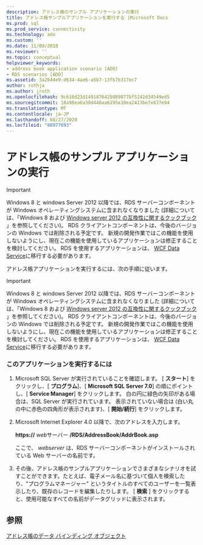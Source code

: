 ```yaml
---
description: アドレス帳のサンプル アプリケーションの実行
title: アドレス帳サンプルアプリケーションを実行する |Microsoft Docs
ms.prod: sql
ms.prod_service: connectivity
ms.technology: ado
ms.custom: ''
ms.date: 11/09/2018
ms.reviewer: ''
ms.topic: conceptual
helpviewer_keywords:
- address book application scenario [ADO]
- RDS scenarios [ADO]
ms.assetid: 3a2644e9-d634-4ae6-a5b7-13fb7b317ec7
author: rothja
ms.author: jroth
ms.openlocfilehash: 9c616d23d1491876425089877bf5242d34549ed5
ms.sourcegitcommit: 18a98ea6a30d448aa6195e10ea2413be7e837e94
ms.translationtype: MT
ms.contentlocale: ja-JP
ms.lasthandoff: 08/27/2020
ms.locfileid: "88977693"
---
```

# <a name="running-the-address-book-sample-application"></a>アドレス帳のサンプル アプリケーションの実行
> [!IMPORTANT]
>  Windows 8 と windows Server 2012 以降では、RDS サーバーコンポーネントが Windows オペレーティングシステムに含まれなくなりました (詳細については、「Windows 8 および [Windows server 2012 の互換性に関するクックブック](https://www.microsoft.com/download/details.aspx?id=27416) 」を参照してください)。 RDS クライアントコンポーネントは、今後のバージョンの Windows では削除される予定です。 新規の開発作業ではこの機能を使用しないようにし、現在この機能を使用しているアプリケーションは修正することを検討してください。 RDS を使用するアプリケーションは、 [WCF Data Service](https://go.microsoft.com/fwlink/?LinkId=199565)に移行する必要があります。  
  
 アドレス帳アプリケーションを実行するには、次の手順に従います。  
  
> [!IMPORTANT]
>  Windows 8 と windows Server 2012 以降では、RDS サーバーコンポーネントが Windows オペレーティングシステムに含まれなくなりました (詳細については、「Windows 8 および [Windows server 2012 の互換性に関するクックブック](https://www.microsoft.com/download/details.aspx?id=27416) 」を参照してください)。 RDS クライアントコンポーネントは、今後のバージョンの Windows では削除される予定です。 新規の開発作業ではこの機能を使用しないようにし、現在この機能を使用しているアプリケーションは修正することを検討してください。 RDS を使用するアプリケーションは、 [WCF Data Service](https://go.microsoft.com/fwlink/?LinkId=199565)に移行する必要があります。  
  
### <a name="to-run-this-application"></a>このアプリケーションを実行するには  
  
1.  Microsoft SQL Server が実行されていることを確認します。 [ **スタート**] をクリックし、[ **プログラム**]、[ **Microsoft SQL Server 7.0**] の順にポイントし、[ **Service Manager**] をクリックします。 白の円に緑色の矢印がある場合は、SQL Server が実行されています。 表示されていない場合は (白い丸の中に赤色の四角形が表示されます)、[ **開始/続行**] をクリックします。  
  
2.  Microsoft Internet Explorer 4.0 以降で、次のアドレスを入力します。  
  
     **https://** *web*サーバー **/RDS/AddressBook/AddrBook.asp**  
  
     ここで、 *webserver* は、RDS サーバーコンポーネントがインストールされている Web サーバーの名前です。  
  
3.  その後、アドレス帳のサンプルアプリケーションでさまざまなシナリオを試すことができます。たとえば、電子メール名に基づいて個人を検索したり、"プログラムマネージャー" というタイトルのすべてのユーザーを一覧表示したり、既存のレコードを編集したりします。 [ **検索** ] をクリックすると、使用可能なすべての名前がデータグリッドに表示されます。  
  
## <a name="see-also"></a>参照  
 [アドレス帳のデータ バインディング オブジェクト](./address-book-data-binding-object.md)